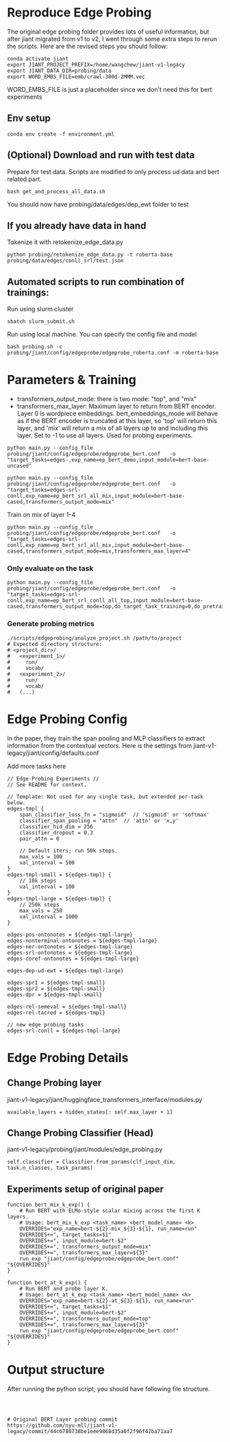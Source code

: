 # Reproduce Edge Probing
The original edge probing folder provides lots of useful information, but after jiant migrated from v1 to v2, I went through some extra steps to rerun the scripts.
Here are the revised steps you should follow:

```
conda activate jiant
export JIANT_PROJECT_PREFIX=/home/wangchew/jiant-v1-legacy
export JIANT_DATA_DIR=probing/data
export WORD_EMBS_FILE=emb/crawl-300d-2MMM.vec
```
WORD_EMBS_FILE is just a placeholder since we don't need this for bert experiments

## Env setup
```conda env create -f environment.yml```

## (Optional) Download and run with test data
Prepare for test data. Scripts are modified to only process ud data and bert related part.
```
bash get_and_process_all_data.sh
```
You should now have probing/data/edges/dep_ewt folder to test

## If you already have data in hand
Tokenize it with retokenize_edge_data.py
```
python probing/retokenize_edge_data.py -t roberta-base probing/data/edges/conll_srl/test.json
```

## Automated scripts to run combination of trainings:
Run using slurm cluster
```
sbatch slurm_submit.sh
```
Run using local machine. You can specify the config file and model
```
bash probing.sh -c probing/jiant/config/edgeprobe/edgeprobe_roberta.conf -m roberta-base
```

## 

# Parameters & Training
- transformers_output_mode: there is two mode: "top", and "mix"
- transformers_max_layer: Maximum layer to return from BERT encoder. Layer 0 is wordpiece embeddings. bert_embeddings_mode will behave as if the BERT encoder is truncated at this layer, so 'top' will return this layer, and 'mix' will return a mix of all layers up to and including this layer. Set to -1 to use all layers. Used for probing experiments.
```
python main.py --config_file probing/jiant/config/edgeprobe/edgeprobe_bert.conf   -o "target_tasks=edges-,exp_name=ep_bert_demo,input_module=bert-base-uncased"
```
```
python main.py --config_file probing/jiant/config/edgeprobe/edgeprobe_bert.conf   -o "target_tasks=edges-srl-conll,exp_name=ep_bert_srl_all_mix,input_module=bert-base-cased,transformers_output_mode=mix"
```
Train on mix of layer 1-4
```
python main.py --config_file probing/jiant/config/edgeprobe/edgeprobe_bert.conf   -o "target_tasks=edges-srl-conll,exp_name=ep_bert_srl_all_mix,input_module=bert-base-cased,transformers_output_mode=mix,transformers_max_layer=4"
```

### Only evaluate on the task
```
python main.py --config_file probing/jiant/config/edgeprobe/edgeprobe_bert.conf   -o "target_tasks=edges-srl-conll,exp_name=ep_bert_srl_conll_all_top,input_module=bert-base-cased,transformers_output_mode=top,do_target_task_training=0,do_pretrain=0,do_full_eval=1"
```

### Generate probing metrics
```
./scripts/edgeprobing/analyze_project.sh /path/to/project
# Expected directory structure:
# <project_dir>/
#   <experiment_1>/
#     run/
#     vocab/
#   <experiment_2>/
#     run/
#     vocab/
#   (...)
```
# Edge Probing Config
In the paper, they train the span pooling and MLP classifiers to extract information from the contextual vectors. Here is the settings from jiant-v1-legacy/jiant/config/defaults.conf

Add more tasks here

```
// Edge-Probing Experiments //
// See README for context.

// Template: Not used for any single task, but extended per-task below.
edges-tmpl {
    span_classifier_loss_fn = "sigmoid"  // 'sigmoid' or 'softmax'
    classifier_span_pooling = "attn"  // 'attn' or 'x,y'
    classifier_hid_dim = 256
    classifier_dropout = 0.3
    pair_attn = 0

    // Default iters; run 50k steps.
    max_vals = 100
    val_interval = 500
}
edges-tmpl-small = ${edges-tmpl} {
    // 10k steps
    val_interval = 100
}
edges-tmpl-large = ${edges-tmpl} {
    // 250k steps
    max_vals = 250
    val_interval = 1000
}

edges-pos-ontonotes = ${edges-tmpl-large}
edges-nonterminal-ontonotes = ${edges-tmpl-large}
edges-ner-ontonotes = ${edges-tmpl-large}
edges-srl-ontonotes = ${edges-tmpl-large}
edges-coref-ontonotes = ${edges-tmpl-large}

edges-dep-ud-ewt = ${edges-tmpl-large}

edges-spr1 = ${edges-tmpl-small}
edges-spr2 = ${edges-tmpl-small}
edges-dpr = ${edges-tmpl-small}

edges-rel-semeval = ${edges-tmpl-small}
edges-rel-tacred = ${edges-tmpl}

// new edge probing tasks
edges-srl-conll = ${edges-tmpl-large}
```
# Edge Probing Details
## Change Probing layer
jiant-v1-legacy/jiant/huggingface_transformers_interface/modules.py
```
available_layers = hidden_states[: self.max_layer + 1]
```

## Change Probing Classifier (Head)
jiant-v1-legacy/probing/jiant/modules/edge_probing.py
```
self.classifier = Classifier.from_params(clf_input_dim, task.n_classes, task_params)
```
## Experiments setup of original paper
```
function bert_mix_k_exp() {
    # Run BERT with ELMo-style scalar mixing across the first K layers.
    # Usage: bert_mix_k_exp <task_name> <bert_model_name> <k>
    OVERRIDES="exp_name=bert-${2}-mix_${3}-${1}, run_name=run"
    OVERRIDES+=", target_tasks=$1"
    OVERRIDES+=", input_module=bert-$2"
    OVERRIDES+=", transformers_output_mode=mix"
    OVERRIDES+=", transformers_max_layer=${3}"
    run_exp "jiant/config/edgeprobe/edgeprobe_bert.conf" "${OVERRIDES}"
}

function bert_at_k_exp() {
    # Run BERT and probe layer K.
    # Usage: bert_at_k_exp <task_name> <bert_model_name> <k>
    OVERRIDES="exp_name=bert-${2}-at_${3}-${1}, run_name=run"
    OVERRIDES+=", target_tasks=$1"
    OVERRIDES+=", input_module=bert-$2"
    OVERRIDES+=", transformers_output_mode=top"
    OVERRIDES+=", transformers_max_layer=${3}"
    run_exp "jiant/config/edgeprobe/edgeprobe_bert.conf" "${OVERRIDES}"
}
```
# Output structure
After running the python script, you should have following file structure.
```



# Original BERT Layer probing commit
https://github.com/nyu-mll/jiant-v1-legacy/commit/44c6780738be1eee9868d35a0f2f96f42ba71aa7
